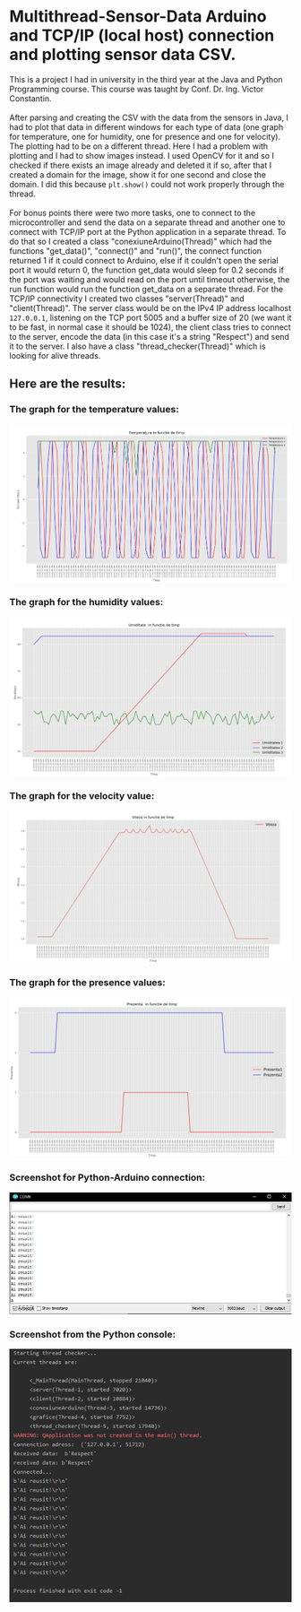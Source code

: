 # Multithread-Sensor-Data Arduino and TCP/IP (local host) connection and plotting sensor data CSV.

This is a project I had in university in the third year at the Java and Python Programming course. This course was taught by Conf. Dr. Ing. Victor Constantin.
</br></br>
After parsing and creating the CSV with the data from the sensors in Java, I had to plot that data in different windows for each type of data (one graph for temperature, one for humidity, one for presence and one for velocity). The plotting had to be on a different thread. Here I had a problem with plotting and I had to show images instead. I used OpenCV for it and so I checked if there exists an image already and deleted it if so, after that I created a domain for the image, show it for one second and close the domain. I did this because <code>plt.show()</code> could not work properly through the thread.
</br></br>
For bonus points there were two more tasks, one to connect to the microcontroller and send the data on a separate thread and another one to connect with TCP/IP port at the Python application in a separate thread. To do that so I created a class "conexiuneArduino(Thread)" which had the functions "get_data()", "connect()" and "run()", the connect function returned 1 if it could connect to Arduino, else if it couldn't open the serial port it would return 0, the function get_data would sleep for 0.2 seconds if the port was waiting and would read on the port until timeout otherwise, the run function would run the function get_data on a separate thread. For the TCP/IP connectivity I created two classes "server(Thread)" and "client(Thread)". The server class would be on the IPv4 IP address localhost <code>127.0.0.1</code>, listening on the TCP port 5005 and a buffer size of 20 (we want it to be fast, in normal case it should be 1024), the client class tries to connect to the server, encode the data (in this case it's a string "Respect") and send it to the server. I also have a class "thread_checker(Thread)" which is looking for alive threads.

## Here are the results:

### The graph for the temperature values:
![tepmerature graph](https://github.com/brittleru/Multithread-Sensor-Data/blob/master/images/temperatura.png?raw=true)

### The graph for the humidity values:
![humidity graph](https://github.com/brittleru/Multithread-Sensor-Data/blob/master/images/umiditate.png?raw=true)

### The graph for the velocity value:
![velocity graph](https://github.com/brittleru/Multithread-Sensor-Data/blob/master/images/viteza.png?raw=true)

### The graph for the presence values:
![presence graph](https://github.com/brittleru/Multithread-Sensor-Data/blob/master/images/prezenta.png?raw=true)

### Screenshot for Python-Arduino connection:
![arduino connection](https://github.com/brittleru/Multithread-Sensor-Data/blob/master/images/adru_results.png?raw=true)

### Screenshot from the Python console:
![python console](https://github.com/brittleru/Multithread-Sensor-Data/blob/master/images/results.png?raw=true)
